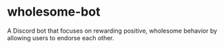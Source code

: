 # wholesome-bot

A Discord bot that focuses on rewarding positive, wholesome behavior by allowing users to endorse each other.
